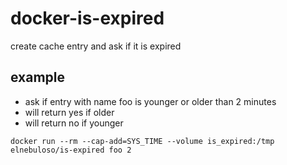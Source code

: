 # docker-is-expired

create cache entry and ask if it is expired

## example

- ask if entry with name foo is younger or older than 2 minutes
- will return yes if older
- will return no if younger

```
docker run --rm --cap-add=SYS_TIME --volume is_expired:/tmp elnebuloso/is-expired foo 2
```